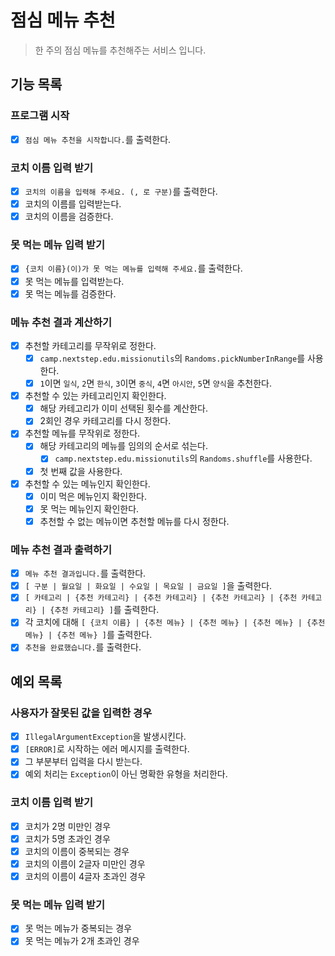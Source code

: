 # 점심 메뉴 추천

> 한 주의 점심 메뉴를 추천해주는 서비스 입니다.

## 기능 목록

### 프로그램 시작
- [x] `점심 메뉴 추천을 시작합니다.`를 출력한다.

### 코치 이름 입력 받기
- [x] `코치의 이름을 입력해 주세요. (, 로 구분)`를 출력한다.
- [x] 코치의 이름를 입력받는다.
- [x] 코치의 이름을 검증한다.

### 못 먹는 메뉴 입력 받기
- [x] `{코치 이름}(이)가 못 먹는 메뉴를 입력해 주세요.`를 출력한다.
- [x] 못 먹는 메뉴를 입력받는다.
- [x] 못 먹는 메뉴를 검증한다.

### 메뉴 추천 결과 계산하기
- [x] 추천할 카테고리를 무작위로 정한다.
  - [x] `camp.nextstep.edu.missionutils`의 `Randoms.pickNumberInRange`를 사용한다.
  - [x] `1`이면 `일식`, `2`면 `한식`, `3`이면 `중식`, `4`면 `아시안`, `5`면 `양식`을 추천한다.
- [x] 추천할 수 있는 카테고리인지 확인한다.
  - [x] 해당 카테고리가 이미 선택된 횟수를 계산한다.
  - [x] 2회인 경우 카테고리를 다시 정한다.
- [x] 추천할 메뉴를 무작위로 정한다.
  - [x] 해당 카테고리의 메뉴를 임의의 순서로 섞는다.
    - [x] `camp.nextstep.edu.missionutils`의 `Randoms.shuffle`를 사용한다.
  - [x] 첫 번째 값을 사용한다.
- [x] 추천할 수 있는 메뉴인지 확인한다.
  - [x] 이미 먹은 메뉴인지 확인한다.
  - [x] 못 먹는 메뉴인지 확인한다.
  - [x] 추천할 수 없는 메뉴이면 추천할 메뉴를 다시 정한다.

### 메뉴 추천 결과 출력하기
- [x] `메뉴 추천 결과입니다.`를 출력한다.
- [x] `[ 구분 | 월요일 | 화요일 | 수요일 | 목요일 | 금요일 ]`을 출력한다.
- [x] `[ 카테고리 | {추천 카테고리} | {추천 카테고리} | {추천 카테고리} | {추천 카테고리} | {추천 카테고리} ]`를 출력한다.
- [x] 각 코치에 대해 `[ {코치 이름} | {추천 메뉴} | {추천 메뉴} | {추천 메뉴} | {추천 메뉴} | {추천 메뉴} ]`를 출력한다.
- [x] `추천을 완료했습니다.`를 출력한다.

## 예외 목록

### 사용자가 잘못된 값을 입력한 경우
- [x] `IllegalArgumentException`을 발생시킨다.
- [x] `[ERROR]`로 시작하는 에러 메시지를 출력한다.
- [x] 그 부분부터 입력을 다시 받는다.
- [x] 예외 처리는 `Exception`이 아닌 명확한 유형을 처리한다.

### 코치 이름 입력 받기
- [x] 코치가 2명 미만인 경우
- [x] 코치가 5명 초과인 경우
- [x] 코치의 이름이 중복되는 경우
- [x] 코치의 이름이 2글자 미만인 경우
- [x] 코치의 이름이 4글자 초과인 경우

### 못 먹는 메뉴 입력 받기
- [x] 못 먹는 메뉴가 중복되는 경우
- [x] 못 먹는 메뉴가 2개 초과인 경우